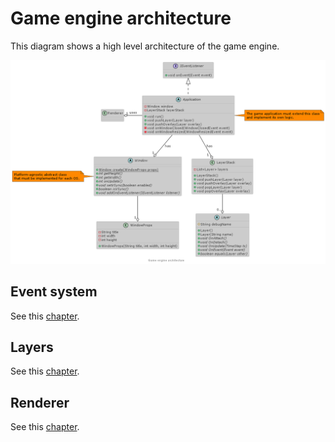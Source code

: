 # Game engine architecture

This diagram shows a high level architecture of the game engine.

![Diagram](./diagrams/architecture/architecture.png)

## Event system

See this [chapter](./event_system.md).

## Layers

See this [chapter](./layers.md).

## Renderer

See this [chapter](./renderer.md).
